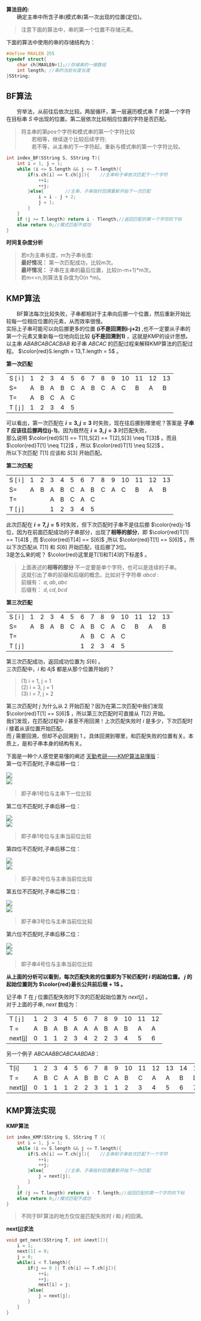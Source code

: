 **算法目的:**  
　　确定主串中所含子串(模式串)第一次出现的位置(定位)。  
>注意下面的算法中，串的第一个位置不存储元素。

下面的算法中使用的串的存储结构为：  
```cpp
#define MAXLEN 255
typedef struct{
    char ch[MAXLEN+1];//存储串的一维数组
    int length; //串的当前长度长度
}SString;
```
## BF算法  
　　穷举法，从前往后依次比较。两层循环，第一层遍历模式串 $T$ 的第一个字符在目标串 $S$ 中出现的位置。第二层依次比较相应位置的字符是否匹配。  
>将主串的第pos个字符和模式串的第一个字符比较  
>　　若相等，继续逐个比较后续字符;  
>　　若不等，从主串的下一字符起，重新与模式串的第一个字符比较。

```cpp
int index_BF(SString S, SString T){
    int i = 1, j = 1;
    while (i <= S.length && j <= T.length){
        if(s.ch[i] == t.ch[j]){    //主串和子串依次匹配下一个字符
            ++i;
            ++j;
        }else{        //主串、子串指针回溯重新开始下一次匹配
            i = i - j + 2;
            j = 1;
        }
    }
    if (j >= T.length) return i - Tlength;//返回匹配的第一个字符的下标
    else return 0;//模式匹配不成功
}
```
**时间复杂度分析**  
>若n为主串长度，m为子串长度:  
>**最好情况：** 第一次匹配成功，比较m次。  
>**最坏情况：** 子串在主串的最后位置，比较(n-m+1)*m次。  
>若m<<n,则算法复杂度为O(n *m)。

## KMP算法  
　　BF算法每次比较失败，子串都相对于主串向后挪一个位置，然后重新开始比较每一位相应位置的元素，从而效率很慢。  
实际上子串可能可以向后挪更多的位置 **(i不是回溯到i-j+2)** ,也不一定要从子串的第一个元素又重新每一位地向后比较 **(j不是回溯到1)** ，这就是KMP的设计思想。  
以主串 $ABABCABCACBAB$ 和子串 $ABCAC$ 的匹配过程来解释KMP算法的匹配过程。 $\color{red}S.length = 13,T.length = 5$ 。  

**第一次匹配**
<table>
  <tbody>
    <tr>
      <td>S [ i ]</td><td>1</td><td>2</td><td>3</td><td>4</td><td>5</td><td>6</td><td>7</td><td>8</td><td>9</td><td>10</td><td>11</td><td>12</td><td>13</td>
    </tr>
    <tr>
      <td>S=</td><td>A</td><td>B</td><td>A</td><td>B</td><td>C</td><td>A</td><td>B</td><td>C</td><td>A</td><td>C</td><td>B</td><td>A</td><td>B</td>
    </tr>
    <tr>
      <td>T=</td><td>A</td><td>B</td><td>C</td><td>A</td><td>C</td><td></td><td></td><td></td><td></td><td></td><td></td><td></td><td></td>
    </tr>
    <tr>
      <td>T [ j ]</td><td>1</td><td>2</td><td>3</td><td>4</td><td>5</td><td></td><td></td><td></td><td></td><td></td><td></td><td></td><td></td>
    </tr>
  </tbody>
</table>

可以看出，第一次匹配在 **$i=3,j=3$** 时失败，现在往后挪到哪里呢？答案是 **子串 $T$ 应该往后挪两位(j-1)**。因为既然在 **$i=3,j=3$** 时匹配失败，  
那么说明 $\color{red}S[1] == T[1],S[2] == T[2],S[3] \neq T[3]$ 。而且 $\color{red}T[1] \neq T[2]$ ，所以 $\color{red}T[1] \neq S[2]$ 。  
所以下次匹配 $T[1]$ 应该和 $S[3]$ 开始匹配。  

**第二次匹配**  
<table>
  <tbody>
    <tr>
      <td>S [ i ]</td><td>1</td><td>2</td><td>3</td><td>4</td><td>5</td><td>6</td><td>7</td><td>8</td><td>9</td><td>10</td><td>11</td><td>12</td><td>13</td>
    </tr>
    <tr>
      <td>S=</td><td>A</td><td>B</td><td>A</td><td>B</td><td>C</td><td>A</td><td>B</td><td>C</td><td>A</td><td>C</td><td>B</td><td>A</td><td>B</td>
    </tr>
    <tr>
      <td>T=</td><td></td><td></td><td>A</td><td>B</td><td>C</td><td>A</td><td>C</td><td></td><td></td><td></td><td></td><td></td><td></td>
    </tr>
    <tr>
      <td>T [ j ]</td><td></td><td></td><td>1</td><td>2</td><td>3</td><td>4</td><td>5</td><td></td><td></td><td></td><td></td><td></td><td></td>
    </tr>
  </tbody>
</table>

此次匹配在 **$i=7,j=5$** 时失败，但下次匹配时子串不是往后挪 $\color{red}j-1$ 位，因为在前面匹配成功的子串部分，出现了**相等的部分**，即 $\color{red}T[1] == T[4]$ ,
而 $\color{red}T[4] == S[6]$ ,所以 $\color{red}T[1] == S[6]$ 。所以下次匹配从 $T[1]$ 和 $S[6]$ 开始匹配，往后挪了3位。  
3是怎么来的呢？ $\color{red}这里是T[1]和T[4]的下标差$ 。  
>上面表述的**相等的部分** 不一定要是单个字符，也可以是连续的子串。  
>这就引出了串的前缀和后缀的概念。比如对于字符串 $abcd$ :  
>前缀有： $a,ab,abc$  
>后缀有： $d,cd,bcd$  

**第三次匹配**  
<table>
  <tbody>
    <tr>
      <td>S [ i ]</td><td>1</td><td>2</td><td>3</td><td>4</td><td>5</td><td>6</td><td>7</td><td>8</td><td>9</td><td>10</td><td>11</td><td>12</td><td>13</td>
    </tr>
    <tr>
      <td>S=</td><td>A</td><td>B</td><td>A</td><td>B</td><td>C</td><td>A</td><td>B</td><td>C</td><td>A</td><td>C</td><td>B</td><td>A</td><td>B</td>
    </tr>
    <tr>
      <td>T=</td><td></td><td></td><td></td><td></td><td></td><td>A</td><td>B</td><td>C</td><td>A</td><td>C</td><td></td><td></td><td></td>
    </tr>
    <tr>
      <td>T [ j ]</td><td></td><td></td><td></td><td></td><td></td><td>1</td><td>2</td><td>3</td><td>4</td><td>5</td><td></td><td></td><td></td>
    </tr>
  </tbody>
</table>

第三次匹配成功，返回成功位置为 $S[6]$ 。  
三次匹配中，$i$ 和 4j$ 都是从那个位置开始的？  

>(1) i = 1, j = 1  
>(2) i = 3, j = 1  
>(3) i = 7, j = 2  

第三次匹配时 $j$ 为什么从 2 开始匹配？因为在第二次匹配中我们发现 $\color{red}T[1] == S[6]$ ，所以第三次匹配时可直接从 $T[2]$ 开始。  
我们发现，在匹配过程中 $i$ 甚至不用回溯！上次匹配失败时 $i$ 是多少，下次匹配时 $i$ 接着从该位置开始匹配。  
而 $j$ 需要回溯，但却不必回溯到 1 。具体回溯到哪里，和匹配失败的位置有关。本质上，是和子串本身的结构有关。  

下面是一种个人感觉更易懂的阐述 [天勤考研——KMP算法易懂版](https://www.bilibili.com/video/BV1jb411V78H/?spm_id_from=333.337.search-card.all.click&vd_source=118ad2466a5a4a8b06a7b6552954cba9)：  
第一位不匹配时,子串后移一位：  
<div><img src = "./images/第一位不匹配.png"></div>  
<div><img src = "./images/1子串后移.png"></div>  

>即子串1号位与主串下一位比较

第二位不匹配时,子串后移一位：  
<div><img src = "./images/第二位不匹配.png"></div>  
<div><img src = "./images/2子串后移.png"></div>  

>即子串1号位与主串当前位比较  

第四位不匹配时,子串后移二位：  
<div><img src = "./images/第四位不匹配.png"></div>  
<div><img src = "./images/4子串后移.png"></div>  

>即子串2号位与主串当前位比较  

第五位不匹配时,子串后移二位：  
<div><img src = "./images/第五位不匹配.png"></div>  
<div><img src = "./images/5子串后移.png"></div>  

>即子串3号位与主串当前位比较  

第六位不匹配时,子串后移二位：  
<div><img src = "./images/第六位不匹配.png"></div>  
<div><img src = "./images/6子串后移.png"></div>  

>即子串4号位与主串当前位比较  

**从上面的分析可以看到，每次匹配失败的位置即为下轮匹配时 $i$ 的起始位置。 $j$ 的起始位置则为 $\color{red}最长公共前后缀 + 1$ 。**  

记子串 $T$ 在 $j$ 位置匹配失败时下次的匹配起始位置为 $next[j]$ 。  
对于上面的子串, $next$ 数组为：  
<table>
  <tbody>
    <tr>
      <td>T [ j ]</td><td>1</td><td>2</td><td>3</td><td>4</td><td>5</td><td>6</td><td>7</td><td>8</td><td>9</td><td>10</td><td>11</td><td>12</td>
    </tr>
    <tr>
      <td>T =</td><td>A</td><td>B</td><td>A</td><td>B</td><td>A</td><td>A</td><td>A</td><td>B</td><td>A</td><td>B</td><td>A</td><td>A</td>
    </tr>
    <tr>
      <td>next[j]</td><td>0</td><td>1</td><td>1</td><td>2</td><td>3</td><td>4</td><td>2</td><td>2</td><td>3</td><td>4</td><td>5</td><td>6</td>
    </tr>
  </tbody>
</table>

另一个例子 $ABCAABBCABCAABDAB$：  
<table>
  <tbody>
    <tr>
      <td>T[i]</td><td>1</td><td>2</td><td>3</td><td>4</td><td>5</td><td>6</td><td>7</td><td>8</td><td>9</td><td>10</td><td>11</td><td>12</td><td>13</td>
      <td>14</td><td>15</td><td>16</td><td>17</td>
    </tr>
    <tr>
      <td>T =</td><td>A</td><td>B</td><td>C</td><td>A</td><td>A</td><td>B</td><td>B</td><td>C</td><td>A</td><td>B</td><td>C</td><td>A</td><td>A</td><td>B</td>
      <td>D</td><td>A</td><td>B</td>
    </tr>
    <tr>
      <td>next[j]</td><td>0</td><td>1</td><td>1</td><td>1</td><td>2</td><td>2</td><td>3</td><td>1</td><td>1</td><td>2</td><td>3</td><td>4</td><td>5</td><td>6</td>
      <td>7</td><td>1</td><td>3</td>
    </tr>
  </tbody>
</table>

## KMP算法实现
**KMP算法**  
```cpp
int index_KMP(SString S, SString T ){
    int i = 1, j = 1;
    while (i <= S.length && j <= T.length){
        if(S.ch[i] == T.ch[j]){    //主串和子串依次匹配下一个字符
            ++i;
            ++j;
        }else{        //主串、子串指针回溯重新开始下一次匹配
            j = next[j];
        }
    }
    if (j >= T.length) return i - T.length;//返回匹配的第一个字符的下标
    else return 0;//模式匹配不成功
}
```
>不同于BF算法的地方仅仅是匹配失败时 $i$ 和 $j$ 的回溯。

**next[j]求法**  
```cpp
void get_next(SString T, int &next[]){
    i = 1;
    next[1] = 0;
    j = 0;
    while(i < T.length){
        if(j == 0 || T.ch[i] == T.ch[j]){
            ++i;
            ++j;
            next[i] = j;
        }else{
            j = next[j];
        }
    }
}
```
